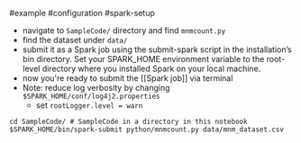 #example #configuration #spark-setup 
- navigate to `SampleCode/` directory and find `mnmcount.py`
- find the dataset under `data/`
- submit it as a Spark job using the submit-spark script in the installation’s bin directory. Set your SPARK_HOME environment variable to the root-level directory where you installed Spark on your local machine.
- now you're ready to submit the [[Spark job]] via terminal
- Note: reduce log verbosity by changing `$SPARK_HOME/conf/log4j2.properties`
	- set `rootLogger.level = warn`

```
cd SampleCode/ # SampleCode in a directory in this notebook
$SPARK_HOME/bin/spark-submit python/mnmcount.py data/mnm_dataset.csv
```
